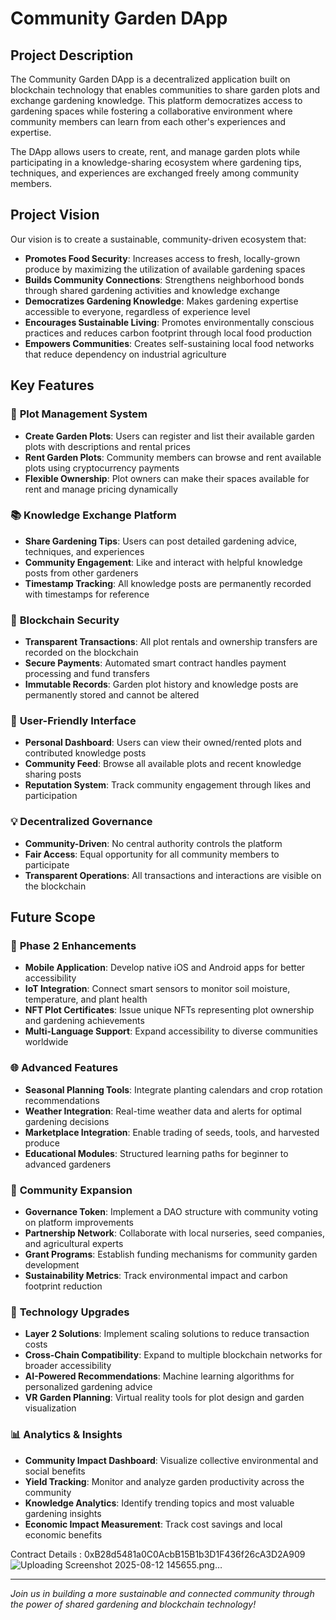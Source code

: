# Community Garden DApp

## Project Description

The Community Garden DApp is a decentralized application built on blockchain technology that enables communities to share garden plots and exchange gardening knowledge. This platform democratizes access to gardening spaces while fostering a collaborative environment where community members can learn from each other's experiences and expertise.

The DApp allows users to create, rent, and manage garden plots while participating in a knowledge-sharing ecosystem where gardening tips, techniques, and experiences are exchanged freely among community members.

## Project Vision

Our vision is to create a sustainable, community-driven ecosystem that:

- **Promotes Food Security**: Increases access to fresh, locally-grown produce by maximizing the utilization of available gardening spaces
- **Builds Community Connections**: Strengthens neighborhood bonds through shared gardening activities and knowledge exchange
- **Democratizes Gardening Knowledge**: Makes gardening expertise accessible to everyone, regardless of experience level
- **Encourages Sustainable Living**: Promotes environmentally conscious practices and reduces carbon footprint through local food production
- **Empowers Communities**: Creates self-sustaining local food networks that reduce dependency on industrial agriculture

## Key Features

### 🌱 **Plot Management System**
- **Create Garden Plots**: Users can register and list their available garden plots with descriptions and rental prices
- **Rent Garden Plots**: Community members can browse and rent available plots using cryptocurrency payments
- **Flexible Ownership**: Plot owners can make their spaces available for rent and manage pricing dynamically

### 📚 **Knowledge Exchange Platform**
- **Share Gardening Tips**: Users can post detailed gardening advice, techniques, and experiences
- **Community Engagement**: Like and interact with helpful knowledge posts from other gardeners
- **Timestamp Tracking**: All knowledge posts are permanently recorded with timestamps for reference

### 🔐 **Blockchain Security**
- **Transparent Transactions**: All plot rentals and ownership transfers are recorded on the blockchain
- **Secure Payments**: Automated smart contract handles payment processing and fund transfers
- **Immutable Records**: Garden plot history and knowledge posts are permanently stored and cannot be altered

### 👥 **User-Friendly Interface**
- **Personal Dashboard**: Users can view their owned/rented plots and contributed knowledge posts
- **Community Feed**: Browse all available plots and recent knowledge sharing posts
- **Reputation System**: Track community engagement through likes and participation

### 💡 **Decentralized Governance**
- **Community-Driven**: No central authority controls the platform
- **Fair Access**: Equal opportunity for all community members to participate
- **Transparent Operations**: All transactions and interactions are visible on the blockchain

## Future Scope

### 🚀 **Phase 2 Enhancements**
- **Mobile Application**: Develop native iOS and Android apps for better accessibility
- **IoT Integration**: Connect smart sensors to monitor soil moisture, temperature, and plant health
- **NFT Plot Certificates**: Issue unique NFTs representing plot ownership and gardening achievements
- **Multi-Language Support**: Expand accessibility to diverse communities worldwide

### 🌐 **Advanced Features**
- **Seasonal Planning Tools**: Integrate planting calendars and crop rotation recommendations
- **Weather Integration**: Real-time weather data and alerts for optimal gardening decisions
- **Marketplace Integration**: Enable trading of seeds, tools, and harvested produce
- **Educational Modules**: Structured learning paths for beginner to advanced gardeners

### 🤝 **Community Expansion**
- **Governance Token**: Implement a DAO structure with community voting on platform improvements
- **Partnership Network**: Collaborate with local nurseries, seed companies, and agricultural experts
- **Grant Programs**: Establish funding mechanisms for community garden development
- **Sustainability Metrics**: Track environmental impact and carbon footprint reduction

### 🔬 **Technology Upgrades**
- **Layer 2 Solutions**: Implement scaling solutions to reduce transaction costs
- **Cross-Chain Compatibility**: Expand to multiple blockchain networks for broader accessibility
- **AI-Powered Recommendations**: Machine learning algorithms for personalized gardening advice
- **VR Garden Planning**: Virtual reality tools for plot design and garden visualization

### 📊 **Analytics & Insights**
- **Community Impact Dashboard**: Visualize collective environmental and social benefits
- **Yield Tracking**: Monitor and analyze garden productivity across the community
- **Knowledge Analytics**: Identify trending topics and most valuable gardening insights
- **Economic Impact Measurement**: Track cost savings and local economic benefits

Contract Details : 0xB28d5481a0C0AcbB15B1b3D1F436f26cA3D2A909
![Uploading Screenshot 2025-08-12 145655.png…]()

---

*Join us in building a more sustainable and connected community through the power of shared gardening and blockchain technology!*
